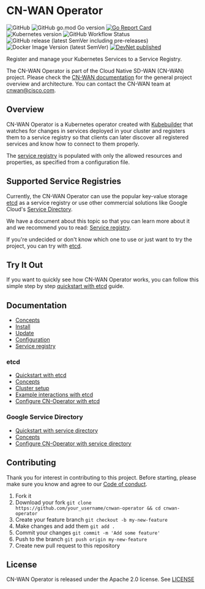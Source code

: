 # CN-WAN Operator

![GitHub](https://img.shields.io/github/license/CloudNativeSDWAN/cnwan-operator)
![GitHub go.mod Go version](https://img.shields.io/github/go-mod/go-version/CloudNativeSDWAN/cnwan-operator)
[![Go Report Card](https://goreportcard.com/badge/github.com/CloudNativeSDWAN/cnwan-operator)](https://goreportcard.com/report/github.com/CloudNativeSDWAN/cnwan-operator)
![Kubernetes version](https://img.shields.io/badge/kubernetes-1.11.3%2B-blue)
![GitHub Workflow Status](https://img.shields.io/github/workflow/status/CloudNativeSDWAN/cnwan-operator/Test)
![GitHub release (latest SemVer including pre-releases)](https://img.shields.io/github/v/release/CloudNativeSDWAN/cnwan-operator?include_prereleases)
![Docker Image Version (latest SemVer)](https://img.shields.io/docker/v/cnwan/cnwan-operator?label=docker%20image%20version)
[![DevNet published](https://static.production.devnetcloud.com/codeexchange/assets/images/devnet-published.svg)](https://developer.cisco.com/codeexchange/github/repo/CloudNativeSDWAN/cnwan-operator)

Register and manage your Kubernetes Services to a Service Registry.

The CN-WAN Operator is part of the Cloud Native SD-WAN (CN-WAN) project. Please check the [CN-WAN documentation](https://github.com/CloudNativeSDWAN/cnwan-docs) for the general project overview and architecture. You can contact the CN-WAN team at [cnwan@cisco.com](mailto:cnwan@cisco.com).

## Overview

CN-WAN Operator is a Kubernetes operator created with [Kubebuilder](https://github.com/kubernetes-sigs/kubebuilder) that watches for changes in services deployed in your cluster and registers them to a service registry so that clients can later discover all registered services and know how to connect to them properly.

The [service registry](./docs/service_registry.md) is populated with only the allowed resources and properties, as specified from a configuration file.

## Supported Service Registries

Currently, the CN-WAN Operator can use the popular key-value storage [etcd](https://etcd.io/) as a service registry or use other commercial solutions like Google Cloud's [Service Directory](https://cloud.google.com/service-directory).

We have a document about this topic so that you can learn more about it and we recommend you to read: [Service registry](./docs/service_registry.md).

If you're undecided or don't know which one to use or just want to try the project, you can try with [etcd](./docs/etcd/concepts.md).

## Try It Out

If you want to quickly see how CN-WAN Operator works, you can follow this simple step by step [quickstart with etcd](./docs/etcd/quickstart.md) guide.

## Documentation

* [Concepts](./docs/concepts.md)
* [Install](./docs/install.md)
* [Update](./docs/update.md)
* [Configuration](./docs/configuration.md)
* [Service registry](./docs/service_registry.md)

### etcd

* [Quickstart with etcd](./docs/etcd/quickstart.md)
* [Concepts](./docs/etcd/concepts.md)
* [Cluster setup](./docs/etcd/demo_cluster_setup.md)
* [Example interactions with etcd](./docs/etcd/interact.md)
* [Configure CN-Operator with etcd](./docs/etcd/operator_configuration.md)

### Google Service Directory

* [Quickstart with service directory](./docs/gcp_service_directory/quickstart.md)
* [Concepts](./docs/gcp_service_directory/concepts.md)
* [Configure CN-Operator with service directory](./docs/gcp_service_directory/configure_with_operator.md)

## Contributing

Thank you for interest in contributing to this project.
Before starting, please make sure you know and agree to our [Code of conduct](./code-of-conduct.md).

1. Fork it
2. Download your fork
    `git clone https://github.com/your_username/cnwan-operator && cd cnwan-operator`
3. Create your feature branch
    `git checkout -b my-new-feature`
4. Make changes and add them
    `git add .`
5. Commit your changes
    `git commit -m 'Add some feature'`
6. Push to the branch
    `git push origin my-new-feature`
7. Create new pull request to this repository

## License

CN-WAN Operator is released under the Apache 2.0 license. See [LICENSE](./LICENSE)
